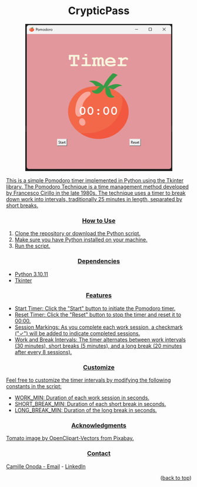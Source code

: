 <!DOCTYPE html>
<html lang="en">
<head>
    <meta charset="UTF-8">
    <meta name="viewport" content="width=device-width, initial-scale=1.0">
</head>
<body>
<a name="readme-top"></a>
    <div align="center">
        <h1 align="center">CrypticPass</h1>
        <img src="./pomodoro.png" alt="Pomodoro Timer User Interface" width="400" height="400">
        <a href="" alt="Video showing the Pomodoro Timer app">
    </div>
     <p>This is a simple Pomodoro timer implemented in Python using the Tkinter library. The Pomodoro Technique is a time management method developed by Francesco Cirillo in the late 1980s. The technique uses a timer to break down work into intervals, traditionally 25 minutes in length, separated by short breaks.</p>
     <h3 align="center">How to Use</h3>
     <ol>
        <li>Clone the repository or download the Python script.
        <li>Make sure you have Python installed on your machine.</li>
        <li>Run the script.</li>
    </ol>
<h3 align="center">Dependencies</h3>
    <ul>
    <li>Python 3.10.11</li>
    <li>Tkinter</li>
    </ul>
<h3 align="center">Features</h3>
    <ul>
    <li>Start Timer: Click the "Start" button to initiate the Pomodoro timer.</li>
    <li>Reset Timer: Click the "Reset" button to stop the timer and reset it to 00:00.</li>
    <li>Session Markings: As you complete each work session, a checkmark ("✓") will be added to indicate completed sessions.</li>
    <li>Work and Break Intervals: The timer alternates between work intervals (30 minutes), short breaks (5 minutes), and a long break (20 minutes after every 8 sessions).</li>
    </ul>
<h3 align="center">Customize</h3>
<p>Feel free to customize the timer intervals by modifying the following constants in the script:</p>
    <ul>
    <li>WORK_MIN: Duration of each work session in seconds.</li>
    <li>SHORT_BREAK_MIN: Duration of each short break in seconds.</li>
    <li>LONG_BREAK_MIN: Duration of the long break in seconds.</li>
    </ul>
<h3 align="center">Acknowledgments</h3>
<p>Tomato image by OpenClipart-Vectors from Pixabay.</p>
<h3 align="center">Contact</h3>
<p>Camille Onoda - <a href="mailto: info@camilleonoda.com">Email</a> - <a href="https://linkedin.com/in/camilleonoda">LinkedIn</a></p>
<p align="right">(<a href="#readme-top">back to top</a>)</p>
</body>